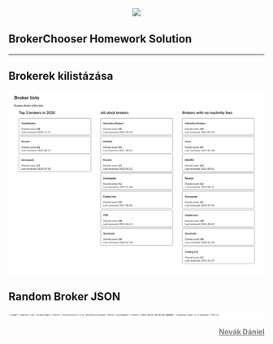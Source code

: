 
<p  align="center"><img  src="https://brokerchooser.com/images/logo@2x.png"  width="400"></p>

  

## BrokerChooser Homework Solution

---

## Brokerek kilistázása

<p  align="center"><img  src="img/brokers.png"  ></p>

## Random Broker JSON

<p  align="center"><img  src="img/random.png"  ></p>



  

<p  align="right" style="color:gray; text-decoration: underline; font-weight:700;" >Novák Dániel</p>

  

